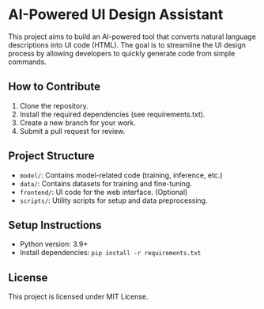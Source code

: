 # AI-Powered UI Design Assistant

This project aims to build an AI-powered tool that converts natural language descriptions into UI code (HTML). The goal is to streamline the UI design process by allowing developers to quickly generate code from simple commands.

## How to Contribute
1. Clone the repository.
2. Install the required dependencies (see requirements.txt).
3. Create a new branch for your work.
4. Submit a pull request for review.

## Project Structure
- `model/`: Contains model-related code (training, inference, etc.)
- `data/`: Contains datasets for training and fine-tuning.
- `frontend/`: UI code for the web interface. (Optional)
- `scripts/`: Utility scripts for setup and data preprocessing.

## Setup Instructions
- Python version: 3.9+
- Install dependencies: `pip install -r requirements.txt`

## License
This project is licensed under MIT License.

